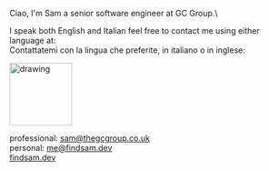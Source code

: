Ciao, I'm Sam a senior software engineer at GC Group.\

I speak both English and Italian feel free to contact me using either language at:\
Contattatemi con la lingua che preferite, in italiano o in inglese:

<img src="https://www.findsam.dev/_next/static/media/Sam_Signature.c9780b61.svg" alt="drawing" width="110"/>

professional: sam@thegcgroup.co.uk\
personal: me@findsam.dev\
[findsam.dev](https://findsam.dev)



